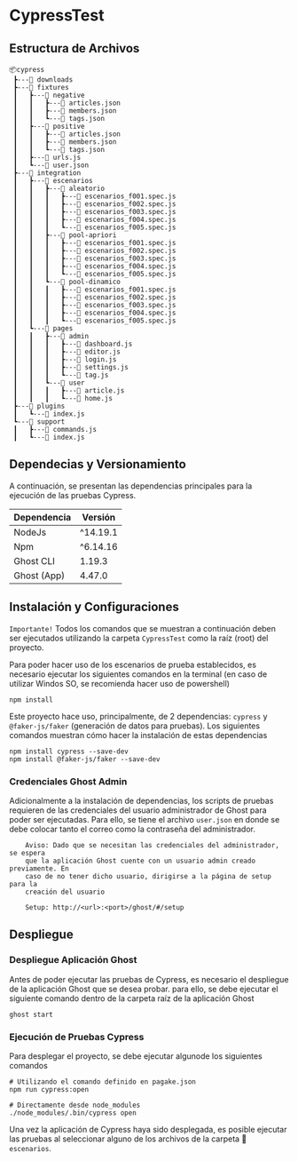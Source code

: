 # CypressTest


## Estructura de Archivos

```
📦cypress
 ┣---📂 downloads
 ┣---📂 fixtures
 ┃   ┣---📂 negative
 ┃   ┃   ┣---📜 articles.json
 ┃   ┃   ┣---📜 members.json
 ┃   ┃   ┗---📜 tags.json
 ┃   ┣---📂 positive
 ┃   ┃   ┣---📜 articles.json
 ┃   ┃   ┣---📜 members.json
 ┃   ┃   ┗---📜 tags.json
 ┃   ┣---📜 urls.js
 ┃   ┗---📜 user.json
 ┣---📂 integration
 ┃   ┣---📂 escenarios
 ┃   ┃   ┣---📂 aleatorio
 ┃   ┃   ┃   ┣---📜 escenarios_f001.spec.js
 ┃   ┃   ┃   ┣---📜 escenarios_f002.spec.js
 ┃   ┃   ┃   ┣---📜 escenarios_f003.spec.js
 ┃   ┃   ┃   ┣---📜 escenarios_f004.spec.js
 ┃   ┃   ┃   ┗---📜 escenarios_f005.spec.js
 ┃   ┃   ┣---📂 pool-apriori
 ┃   ┃   ┃   ┣---📜 escenarios_f001.spec.js
 ┃   ┃   ┃   ┣---📜 escenarios_f002.spec.js
 ┃   ┃   ┃   ┣---📜 escenarios_f003.spec.js
 ┃   ┃   ┃   ┣---📜 escenarios_f004.spec.js
 ┃   ┃   ┃   ┗---📜 escenarios_f005.spec.js
 ┃   ┃   ┗---📂 pool-dinamico
 ┃   ┃   ┃   ┣---📜 escenarios_f001.spec.js
 ┃   ┃   ┃   ┣---📜 escenarios_f002.spec.js
 ┃   ┃   ┃   ┣---📜 escenarios_f003.spec.js
 ┃   ┃   ┃   ┣---📜 escenarios_f004.spec.js
 ┃   ┃   ┃   ┗---📜 escenarios_f005.spec.js
 ┃   ┗---📂 pages
 ┃   ┃   ┣---📂 admin
 ┃   ┃   ┃   ┣---📜 dashboard.js
 ┃   ┃   ┃   ┣---📜 editor.js
 ┃   ┃   ┃   ┣---📜 login.js
 ┃   ┃   ┃   ┣---📜 settings.js
 ┃   ┃   ┃   ┗---📜 tag.js
 ┃   ┃   ┗---📂 user
 ┃   ┃   ┃   ┣---📜 article.js
 ┃   ┃   ┃   ┗---📜 home.js
 ┣---📂 plugins
 ┃   ┗---📜 index.js
 ┗---📂 support
 ┃   ┣---📜 commands.js
 ┃   ┗---📜 index.js

```

## Dependecias y Versionamiento

A continuación, se presentan las dependencias principales para la ejecución de las pruebas Cypress.

| Dependencia | Versión  |
| ----------- | -------- |
| NodeJs      | ^14.19.1 |
| Npm         | ^6.14.16 |
| Ghost CLI   | 1.19.3   |
| Ghost (App) | 4.47.0   |

## Instalación y Configuraciones

`Importante!` Todos los comandos que se muestran a continuación deben ser ejecutados utilizando la carpeta `CypressTest` como la raíz (root) del proyecto.

Para poder hacer uso de los escenarios de prueba establecidos, es necesario ejecutar los siguientes comandos en la terminal (en caso de utilizar Windos SO, se recomienda hacer uso de powershell)

```shell
npm install
```

Este proyecto hace uso, principalmente, de 2 dependencias: `cypress` y  `@faker-js/faker` (generación de datos para pruebas). Los siguientes comandos muestran cómo hacer la instalación de estas dependencias

```shell
npm install cypress --save-dev
npm install @faker-js/faker --save-dev
```

### Credenciales Ghost Admin
Adicionalmente a la instalación de dependencias, los scripts de pruebas requieren de las credenciales del usuario administrador de Ghost para poder ser ejecutadas. Para ello, se tiene el archivo `user.json` en donde se debe colocar tanto el correo como la contraseña del administrador.

~~~
    Aviso: Dado que se necesitan las credenciales del administrador, se espera
    que la aplicación Ghost cuente con un usuario admin creado previamente. En
    caso de no tener dicho usuario, dirigirse a la página de setup para la
    creación del usuario
    
    Setup: http://<url>:<port>/ghost/#/setup
~~~


## Despliegue

### Despliegue Aplicación Ghost

Antes de poder ejecutar las pruebas de Cypress, es necesario el despliegue de la aplicación Ghost que se desea probar. para ello, se debe ejecutar el siguiente comando dentro de la carpeta raíz de la aplicación Ghost

```shell
ghost start
```

### Ejecución de Pruebas Cypress
Para desplegar el proyecto, se debe ejecutar algunode los siguientes comandos

```shell
# Utilizando el comando definido en pagake.json
npm run cypress:open

# Directamente desde node_modules
./node_modules/.bin/cypress open
```

Una vez la aplicación de Cypress haya sido desplegada, es posible ejecutar las pruebas al seleccionar alguno de los archivos de la carpeta 📂  `escenarios`.
